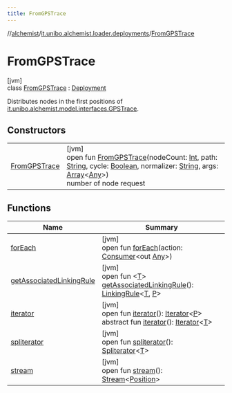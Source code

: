 ```yaml
---
title: FromGPSTrace
---
```

//[alchemist](../../../index.html)/[it.unibo.alchemist.loader.deployments](../index.html)/[FromGPSTrace](index.html)



# FromGPSTrace



[jvm]\
class [FromGPSTrace](index.html) : [Deployment](../-deployment/index.html)

Distributes nodes in the first positions of [it.unibo.alchemist.model.interfaces.GPSTrace](../../it.unibo.alchemist.model.interfaces/-g-p-s-trace/index.html).



## Constructors


| | |
|---|---|
| [FromGPSTrace](-from-g-p-s-trace.html) | [jvm]<br>open fun [FromGPSTrace](-from-g-p-s-trace.html)(nodeCount: [Int](https://kotlinlang.org/api/latest/jvm/stdlib/kotlin/-int/index.html), path: [String](https://docs.oracle.com/javase/8/docs/api/java/lang/String.html), cycle: [Boolean](https://kotlinlang.org/api/latest/jvm/stdlib/kotlin/-boolean/index.html), normalizer: [String](https://docs.oracle.com/javase/8/docs/api/java/lang/String.html), args: [Array](https://kotlinlang.org/api/latest/jvm/stdlib/kotlin/-array/index.html)<[Any](https://kotlinlang.org/api/latest/jvm/stdlib/kotlin/-any/index.html)>)<br>number of node request |


## Functions


| Name | Summary |
|---|---|
| [forEach](../../it.unibo.alchemist.expressions.implementations/-list-tree-node/index.html#-655675525%2FFunctions%2F-134779887) | [jvm]<br>open fun [forEach](../../it.unibo.alchemist.expressions.implementations/-list-tree-node/index.html#-655675525%2FFunctions%2F-134779887)(action: [Consumer](https://docs.oracle.com/javase/8/docs/api/java/util/function/Consumer.html)<out [Any](https://kotlinlang.org/api/latest/jvm/stdlib/kotlin/-any/index.html)>) |
| [getAssociatedLinkingRule](../-deployment/get-associated-linking-rule.html) | [jvm]<br>open fun <[T](../-deployment/get-associated-linking-rule.html)> [getAssociatedLinkingRule](../-deployment/get-associated-linking-rule.html)(): [LinkingRule](../../it.unibo.alchemist.model.interfaces/-linking-rule/index.html)<[T](../../it.unibo.alchemist.model.implementations.movestrategies.target/-follow-target-on-map/index.html), [P](../-deployment/index.html)> |
| [iterator](../-deployment/iterator.html) | [jvm]<br>open fun [iterator](../-deployment/iterator.html)(): [Iterator](https://docs.oracle.com/javase/8/docs/api/java/util/Iterator.html)<[P](../-deployment/index.html)><br>abstract fun [iterator](../../it.unibo.alchemist.loader.variables/-arbitrary-variable/index.html#-1606146105%2FFunctions%2F-134779887)(): [Iterator](https://docs.oracle.com/javase/8/docs/api/java/util/Iterator.html)<[T](../../it.unibo.alchemist.model.implementations.movestrategies.target/-follow-target-on-map/index.html)> |
| [spliterator](../../it.unibo.alchemist.expressions.implementations/-list-tree-node/index.html#-677603448%2FFunctions%2F-134779887) | [jvm]<br>open fun [spliterator](../../it.unibo.alchemist.expressions.implementations/-list-tree-node/index.html#-677603448%2FFunctions%2F-134779887)(): [Spliterator](https://docs.oracle.com/javase/8/docs/api/java/util/Spliterator.html)<[T](../../it.unibo.alchemist.model.implementations.movestrategies.target/-follow-target-on-map/index.html)> |
| [stream](stream.html) | [jvm]<br>open fun [stream](stream.html)(): [Stream](https://docs.oracle.com/javase/8/docs/api/java/util/stream/Stream.html)<[Position](../../it.unibo.alchemist.model.interfaces/-position/index.html)> |

